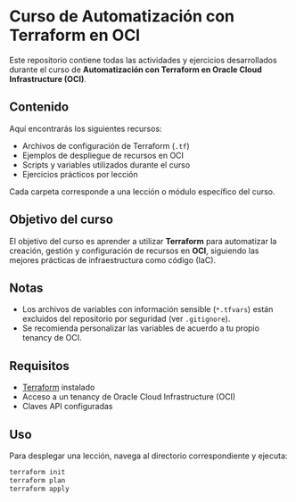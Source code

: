 # Curso de Automatización con Terraform en OCI

Este repositorio contiene todas las actividades y ejercicios desarrollados durante el curso de **Automatización con Terraform en Oracle Cloud Infrastructure (OCI)**.

## Contenido

Aquí encontrarás los siguientes recursos:

- Archivos de configuración de Terraform (`.tf`)
- Ejemplos de despliegue de recursos en OCI
- Scripts y variables utilizados durante el curso
- Ejercicios prácticos por lección

Cada carpeta corresponde a una lección o módulo específico del curso.

## Objetivo del curso

El objetivo del curso es aprender a utilizar **Terraform** para automatizar la creación, gestión y configuración de recursos en **OCI**, siguiendo las mejores prácticas de infraestructura como código (IaC).

## Notas

- Los archivos de variables con información sensible (`*.tfvars`) están excluidos del repositorio por seguridad (ver `.gitignore`).
- Se recomienda personalizar las variables de acuerdo a tu propio tenancy de OCI.

## Requisitos

- [Terraform](https://www.terraform.io/) instalado
- Acceso a un tenancy de Oracle Cloud Infrastructure (OCI)
- Claves API configuradas

## Uso

Para desplegar una lección, navega al directorio correspondiente y ejecuta:

```bash
terraform init
terraform plan
terraform apply
